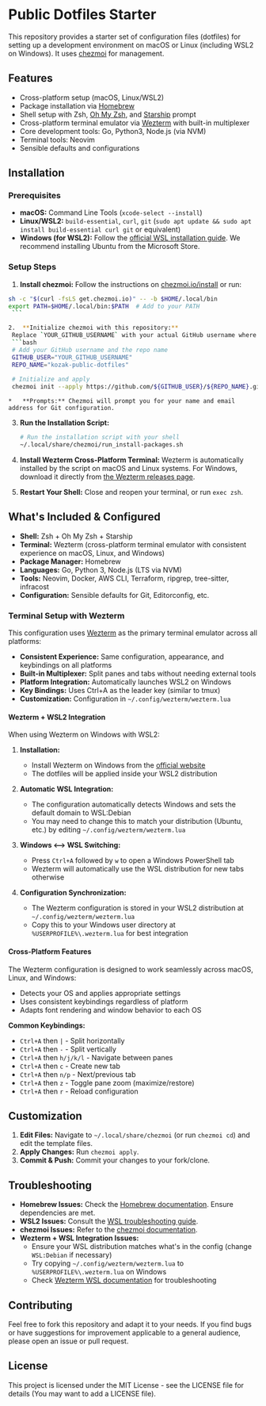 # Public Dotfiles Starter

This repository provides a starter set of configuration files (dotfiles) for setting up a development environment on macOS or Linux (including WSL2 on Windows). It uses [chezmoi](https://chezmoi.io) for management.

## Features

*   Cross-platform setup (macOS, Linux/WSL2)
*   Package installation via [Homebrew](https://brew.sh)
*   Shell setup with Zsh, [Oh My Zsh](https://ohmyz.sh/), and [Starship](https://starship.rs/) prompt
*   Cross-platform terminal emulator via [Wezterm](https://wezfurlong.org/wezterm/) with built-in multiplexer
*   Core development tools: Go, Python3, Node.js (via NVM)
*   Terminal tools: Neovim
*   Sensible defaults and configurations

## Installation

### Prerequisites

*   **macOS:** Command Line Tools (`xcode-select --install`)
*   **Linux/WSL2:** `build-essential`, `curl`, `git` (`sudo apt update && sudo apt install build-essential curl git` or equivalent)
*   **Windows (for WSL2):** Follow the [official WSL installation guide](https://learn.microsoft.com/en-us/windows/wsl/install). We recommend installing Ubuntu from the Microsoft Store.

### Setup Steps

1.  **Install chezmoi:**
    Follow the instructions on [chezmoi.io/install](https://chezmoi.io/install) or run:
   ```bash
   sh -c "$(curl -fsLS get.chezmoi.io)" -- -b $HOME/.local/bin
   export PATH=$HOME/.local/bin:$PATH  # Add to your PATH
    ```

2.  **Initialize chezmoi with this repository:**
    Replace `YOUR_GITHUB_USERNAME` with your actual GitHub username where you fork/clone this repo.
    ```bash
    # Add your GitHub username and the repo name
    GITHUB_USER="YOUR_GITHUB_USERNAME"
    REPO_NAME="kozak-public-dotfiles"
    
    # Initialize and apply
    chezmoi init --apply https://github.com/${GITHUB_USER}/${REPO_NAME}.git
   ```
    *   **Prompts:** Chezmoi will prompt you for your name and email address for Git configuration.

3.  **Run the Installation Script:**
    ```bash
    # Run the installation script with your shell
    ~/.local/share/chezmoi/run_install-packages.sh
    ```

4.  **Install Wezterm Cross-Platform Terminal:**
    Wezterm is automatically installed by the script on macOS and Linux systems. For Windows, download it directly from [the Wezterm releases page](https://wezfurlong.org/wezterm/installation.html).

5.  **Restart Your Shell:**
    Close and reopen your terminal, or run `exec zsh`.

## What's Included & Configured

*   **Shell:** Zsh + Oh My Zsh + Starship
*   **Terminal:** Wezterm (cross-platform terminal emulator with consistent experience on macOS, Linux, and Windows)
*   **Package Manager:** Homebrew
*   **Languages:** Go, Python 3, Node.js (LTS via NVM)
*   **Tools:** Neovim, Docker, AWS CLI, Terraform, ripgrep, tree-sitter, infracost
*   **Configuration:** Sensible defaults for Git, Editorconfig, etc.

### Terminal Setup with Wezterm

This configuration uses [Wezterm](https://wezfurlong.org/wezterm/) as the primary terminal emulator across all platforms:

- **Consistent Experience:** Same configuration, appearance, and keybindings on all platforms
- **Built-in Multiplexer:** Split panes and tabs without needing external tools
- **Platform Integration:** Automatically launches WSL2 on Windows
- **Key Bindings:** Uses Ctrl+A as the leader key (similar to tmux)
- **Customization:** Configuration in `~/.config/wezterm/wezterm.lua`

#### Wezterm + WSL2 Integration

When using Wezterm on Windows with WSL2:

1. **Installation:**
   - Install Wezterm on Windows from the [official website](https://wezfurlong.org/wezterm/installation.html)
   - The dotfiles will be applied inside your WSL2 distribution

2. **Automatic WSL Integration:**
   - The configuration automatically detects Windows and sets the default domain to WSL:Debian
   - You may need to change this to match your distribution (Ubuntu, etc.) by editing `~/.config/wezterm/wezterm.lua`

3. **Windows ⟷ WSL Switching:**
   - Press `Ctrl+A` followed by `w` to open a Windows PowerShell tab
   - Wezterm will automatically use the WSL distribution for new tabs otherwise

4. **Configuration Synchronization:**
   - The Wezterm configuration is stored in your WSL2 distribution at `~/.config/wezterm/wezterm.lua`
   - Copy this to your Windows user directory at `%USERPROFILE%\.wezterm.lua` for best integration

#### Cross-Platform Features

The Wezterm configuration is designed to work seamlessly across macOS, Linux, and Windows:

- Detects your OS and applies appropriate settings
- Uses consistent keybindings regardless of platform
- Adapts font rendering and window behavior to each OS

**Common Keybindings:**
- `Ctrl+A` then `|` - Split horizontally
- `Ctrl+A` then `-` - Split vertically
- `Ctrl+A` then `h/j/k/l` - Navigate between panes
- `Ctrl+A` then `c` - Create new tab
- `Ctrl+A` then `n/p` - Next/previous tab
- `Ctrl+A` then `z` - Toggle pane zoom (maximize/restore)
- `Ctrl+A` then `r` - Reload configuration

## Customization

1.  **Edit Files:** Navigate to `~/.local/share/chezmoi` (or run `chezmoi cd`) and edit the template files.
2.  **Apply Changes:** Run `chezmoi apply`.
3.  **Commit & Push:** Commit your changes to your fork/clone.

## Troubleshooting

*   **Homebrew Issues:** Check the [Homebrew documentation](https://docs.brew.sh/). Ensure dependencies are met.
*   **WSL2 Issues:** Consult the [WSL troubleshooting guide](https://learn.microsoft.com/en-us/windows/wsl/troubleshooting).
*   **chezmoi Issues:** Refer to the [chezmoi documentation](https://www.chezmoi.io/).
*   **Wezterm + WSL Integration Issues:**
    - Ensure your WSL distribution matches what's in the config (change `WSL:Debian` if necessary)
    - Try copying `~/.config/wezterm/wezterm.lua` to `%USERPROFILE%\.wezterm.lua` on Windows
    - Check [Wezterm WSL documentation](https://wezfurlong.org/wezterm/config/lua/wezterm/target_triple.html) for troubleshooting

## Contributing

Feel free to fork this repository and adapt it to your needs. If you find bugs or have suggestions for improvement applicable to a general audience, please open an issue or pull request.

## License

This project is licensed under the MIT License - see the LICENSE file for details (You may want to add a LICENSE file). 